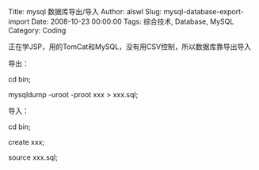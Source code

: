Title: mysql 数据库导出/导入
Author: alswl
Slug: mysql-database-export-import
Date: 2008-10-23 00:00:00
Tags: 综合技术, Database, MySQL
Category: Coding

正在学JSP，用的TomCat和MySQL，没有用CSV控制，所以数据库靠导出导入

导出：

cd bin;

mysqldump -uroot -proot xxx > xxx.sql;

导入：

cd bin;

create xxx;

source xxx.sql;

